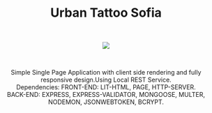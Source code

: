 <h1 align="center">Urban Tattoo Sofia</h1>
<br>
<p align="center">
  <img align="center" src="https://github.com/viktor0110/urban/blob/master/site-review/urban-site-review.gif" />
</p>
<br>
<p align="center">
Simple Single Page Application with client side rendering and fully responsive design.Using Local REST Service. 
<br>
Dependencies: 
  FRONT-END: LIT-HTML, PAGE, HTTP-SERVER.<br>
  BACK-END: EXPRESS, EXPRESS-VALIDATOR, MONGOOSE, MULTER, NODEMON, JSONWEBTOKEN, BCRYPT.
</p>
